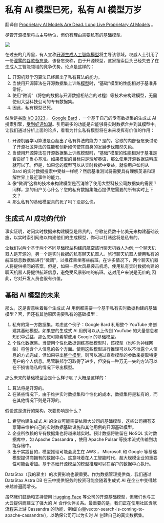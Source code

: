 # 私有 AI 模型已死，私有 AI 模型万岁

翻译自 [Proprietary AI Models Are Dead. Long Live Proprietary AI Models](https://thenewstack.io/proprietary-ai-models-are-dead-long-live-proprietary-ai-models/)  。

尽管开源模型将占主导地位，但仍有理由需要私有的基础模型。

![](https://cdn.thenewstack.io/media/2023/05/f73aef17-image2-1024x683.jpg)


在过去的几周里，有人宣称[开源生成人工智能模型](https://techcrunch.com/2023/05/11/making-foundation-models-accessible-the-battle-between-closed-source-and-open-source-ai/)将主导该领域。权威人士引用了一份[泄露的谷歌备忘录](https://www.nbcnews.com/tech/tech-news/leaked-google-engineer-memo-warns-big-tech-lose-ai-race-little-guys-rcna83146)，该备忘录称，由于开源模型，这家搜索巨头已经失去了在生成人工智能领域的竞争优势。论点是这样的：

1. 开源机器学习算法已经超出了私有算法的能力。
2. 当使用开源算法在开源数据集上训练[模型](https://roadmap.sh/guides/introduction-to-llms)时，“基础”模型的性能相对于基准非常好。
3. 使用“微调”（将您的数据与开源数据相结合的过程）等技术来构建模型，无需使用大型科技公司的专有数据集。
4. 因此，私有模型已死。

然后是[谷歌 I/O 2023 ](https://io.google/2023/)。 [Google Bard](https://bard.google.com/)  ，一个基于自己的专有数据集的生成式 AI 搜索引擎，[受到好评如潮](https://indianexpress.com/article/technology/artificial-intelligence/10-things-bard-can-do-that-chatgpt-cant-8605341/)。引用最多的功能是它能够将实时数据合并到其模型中。让我们通过分析上面的论点，看看为什么私有模型将在未来发挥有价值的作用：

1. 开源机器学习算法是否超出了私有算法的能力？是的。谷歌的内部备忘录讨论了开源社区算法的性能和创新如何使其自身的发展步伐黯然失色。
2. 当使用开源算法在开源数据集上训练模型时，“基础”模型的性能相对于基准是否良好？当心基准。如果模型的目标只是理解英语，那么使用开源数据语料库就可以了。但是，如果您的模型可以从实时数据中受益，就像用户如何从 Bard 的实时数据搜索中受益一样呢？然后基准测试将需要具有理解英语和理解世界上最近事件的能力。
3. 像“微调”这样的技术来构建模型是否消除了使用大型科技公司数据集的需要？同样，您的用户关心什么？您的私有数据集能否提供您需要的所有实时上下文？
4. 那么私有的基础模型真的死了吗？没那么快。

## 生成式 AI 成功的代价

事实证明，访问实时数据来构建模型是昂贵的。谷歌花费数十亿美元来构建基础设施，以实时索引网络以构建他们的生成模型，你可以打赌这将是私有的。

让我们以两个基于两个不同基础模型构建的航空旅行聊天机器人为例;一个聊天机器人是开源的，另一个是实时数据的私有聊天机器人。旅行聊天机器人使用私有的航班信息数据集进行“微调”，以推荐乘坐哪些航班。在许多情况下，两个聊天机器人将提供相同的答案。但是，如果一场大风暴袭击机场，使用私有实时数据构建的聊天机器人将提供航班信息，避免受风暴影响的航班。这对用户来说是无价的;因此，它对开发人员也很有价值。

## 基础 AI 模型的未来

那么，这是否意味着每个生成式 AI 用例都需要一个基于私有实时数据构建的基础模型？否，但还有其他原因需要私有的基础模型：

1. 私有的第一方数据集。考虑这个例子：Google Bard 利用整个 YouTube 来创建其基础模型。如果您的生成式 AI 用例可以从上传到 YouTube 的大量信息和知识中受益，那么您可能希望使用 Google 的基础模型。
2. 个性化数据集。当使用个性化数据训练基础模型时，该模型（也称为神经网络）将包含个人信息的各个方面。使用这些模型进行推理可以以不泄露个人信息的方式完成，但如果导出[整个模型](https://thenewstack.io/the-next-wave-of-big-data-companies-in-the-age-of-chatgpt/)，则可以通过查看模型的参数来提取特定用户的个人信息。尽管联邦学习取得了进步，但没有一种万无一失的方法可以在不损害隐私的情况下导出模型。

那么未来的基础模型会是什么样子呢？大概是这样的：

1. 算法将是开源的。
2. 在某些情况下，由于维护实时数据集和个性化的成本，数据集将是私有的，而在其他情况下则是开源的。

假设这是流行的架构，次要影响是什么？

1. 希望构建生成式 AI 的企业可能需要依赖大公司的基础模型，这些公司拥有支票簿来维护自己的实时数据基础设施和其他用例的开源基础模型。
2. 企业所依赖的专有数据集也将越来越实时。预计数据将驻留在 NoSQL 实时数据库中，如 Apache Cassandra ，使用 Apache Pulsar 等技术流式传输到功能存储中。
3. 出于实践目的，模型推理可能会发生在 AWS ， Microsoft 和 Google 等基础模型提供商拥有的数据中心。这意味着在人工智能时代，超大规模企业的重要性可能会增加。基于基础开源模型的模型推理可以在客户的数据中心执行。

DataStax（我的雇主）的次要影响也很重要。作为数据管理提供商，我们通过 DataStax Astra DB 在云中提供服务的投资可能会随着生成式 AI 在企业中变得越来越普遍而增长。

虽然我们鼓励和支持使用 [Hugging Face](https://huggingface.co/) 等公司的开源基础模型，但我们也与三大云提供商建立了强大的 AI 合作伙伴关系。最重要的是，我们正在使用社区贡献流程来上游 Cassandra 的功能，例如[向量vector-search-is-coming-to-apache-cassandra/)，以确保公司可以为实时 AI 创建自己的真实数据集。